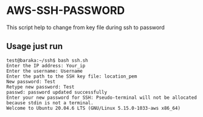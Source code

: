 # AWS-SSH-PASSWORD
This script help to change from key file during ssh to password

## Usage just run
```
test@baraka:~/ssh$ bash ssh.sh
Enter the IP address: Your_ip
Enter the username: Username
Enter the path to the SSH key file: location_pem
New password: Test
Retype new password: Test
passwd: password updated successfully
Enter your new password for SSH: Pseudo-terminal will not be allocated because stdin is not a terminal.
Welcome to Ubuntu 20.04.6 LTS (GNU/Linux 5.15.0-1033-aws x86_64)
```

